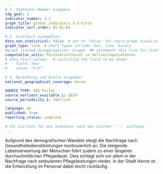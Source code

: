 ```yaml
---
# 1. Indikator-Nummer eingeben 
sdg_goal: 3 
indicator_number: 3.3
graph_title: global_indicators.3-3-title
indicator_sort_order: 01-01-01
 
# 2. Grafikart auswaehlen: 
data_non_statistical: false  # set to 'false' for chart/graph visualization 
graph_type: line  # chart types include: bar, line, binary 
#graph_stacked_disaggregation: Gruppe  ## uncomment this line for stacked bars. eplace 'Geschlecht' with the field of aggregation. 
computation_units: Personalschlüssel in Vollzeitäquivalenten
# data_start_values:  # initialize the field to be shown  
#  - field: Year
#    value: "€/m²"
 
# 3. Berechnung und Quelle eingeben: 
national_geographical_coverage: Herne

SOURCE_TYPE: SDG-Portal
source_earliest_available_1: 2019
source_periodicity_1: Jährlich

language: de   
published: true 
reporting_status: complete
 
# Für Leittext für den Indikator nach den Stichen '---' einfügen. 
---
```

Aufgrund des demografischen Wandels steigt die Nachfrage nach Gesundheitsdienstleistungen kontinuierlich an. Die steigende Lebenserwartung der Menschen führt zudem zu einer längeren durchschnittlichen Pflegedauer. Dies schlägt sich vor allem in der Nachfrage nach ambulanten Pflegeleistungen nieder. In der Stadt Herne ist die Entwicklung im Personal dabei leicht rückläufig.  <br>
